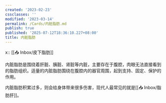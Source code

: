 ```yaml
---
created: '2023-02-23'
cssclasses: ''
modified: '2023-03-14'
permalink: /Cards/内脏脂肪.md
publish: true
published: '2025-07-12T18:36:10.227+08:00'
title: 内脏脂肪
---
```

x:: [[📥 Inbox/皮下脂肪]]

内脏脂肪是围绕着肝脏、胰脏、肾脏等内脏，主要存在于腹腔，肉眼无法直接看到的脂肪组织。适量的内脏脂肪围绕在腹腔内的器官周围，起到支持、固定、保护的作用。

内脏脂肪积累过多，则会给身体带来很多伤害，现代人最常见的就是[[📥 Inbox/脂肪肝]]。